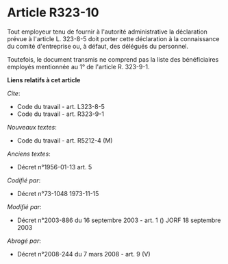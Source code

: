 # Article R323-10

Tout employeur tenu de fournir à l'autorité administrative la déclaration prévue à l'article L. 323-8-5 doit porter cette
déclaration à la connaissance du comité d'entreprise ou, à défaut, des délégués du personnel.

Toutefois, le document transmis ne comprend pas la liste des bénéficiaires employés mentionnée au 1° de l'article R. 323-9-1.

**Liens relatifs à cet article**

_Cite_:

  - Code du travail - art. L323-8-5
  - Code du travail - art. R323-9-1

_Nouveaux textes_:

  - Code du travail - art. R5212-4 (M)

_Anciens textes_:

  - Décret n°1956-01-13 art. 5

_Codifié par_:

  - Décret n°73-1048 1973-11-15

_Modifié par_:

  - Décret n°2003-886 du 16 septembre 2003 - art. 1 () JORF 18 septembre 2003

_Abrogé par_:

  - Décret n°2008-244 du 7 mars 2008 - art. 9 (V)
